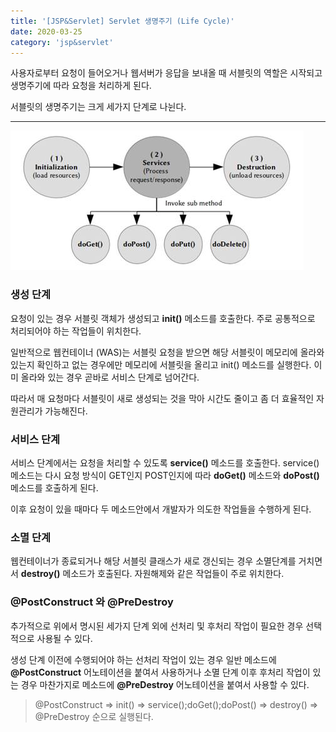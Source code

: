 ```yaml
---
title: '[JSP&Servlet] Servlet 생명주기 (Life Cycle)'
date: 2020-03-25
category: 'jsp&servlet'
---
```










사용자로부터 요청이 들어오거나 웹서버가 응답을 보내올 때 서블릿의 역할은 시작되고 생명주기에 따라 요청을 처리하게 된다.

서블릿의 생명주기는 크게 세가지 단계로 나뉜다.

------



![Servlet Class Diagram](../../assets/2020-03-25/servlet-lifecycle.jpg)



### 생성 단계

요청이 있는 경우 서블릿 객체가 생성되고 **init()** 메소드를 호출한다. 주로 공통적으로 처리되어야 하는 작업들이 위치한다.

일반적으로 웹컨테이너 (WAS)는 서블릿 요청을 받으면 해당 서블릿이 메모리에 올라와 있는지 확인하고 없는 경우에만 메모리에 서블릿을 올리고 init() 메소드를 실행한다. 이미 올라와 있는 경우 곧바로 서비스 단계로 넘어간다.

따라서 매 요청마다 서블릿이 새로 생성되는 것을 막아 시간도 줄이고 좀 더 효율적인 자원관리가 가능해진다. 



### 서비스 단계

서비스 단계에서는 요청을 처리할 수 있도록 **service()** 메소드를 호출한다. service() 메소드는 다시 요청 방식이 GET인지 POST인지에 따라 **doGet()** 메소드와 **doPost()** 메소드를 호출하게 된다. 

이후 요청이 있을 때마다 두 메소드안에서 개발자가 의도한 작업들을 수행하게 된다.



### 소멸 단계

웹컨테이너가 종료되거나 해당 서블릿 클래스가 새로 갱신되는 경우 소멸단계를 거치면서 **destroy()** 메소드가 호출된다. 자원해제와 같은 작업들이 주로 위치한다.



### @PostConstruct 와 @PreDestroy

추가적으로 위에서 명시된 세가지 단계 외에 선처리 및 후처리 작업이 필요한 경우 선택적으로 사용될 수 있다.

생성 단계 이전에 수행되어야 하는 선처리 작업이 있는 경우 일반 메소드에 **@PostConstruct** 어노테이션을 붙여서 사용하거나 소멸 단계 이후 후처리 작업이 있는 경우 마찬가지로 메소드에 **@PreDestroy** 어노테이션을 붙여서 사용할 수 있다.



> @PostConstruct => init() => service();doGet();doPost() => destroy() => @PreDestroy 순으로 실행된다.

